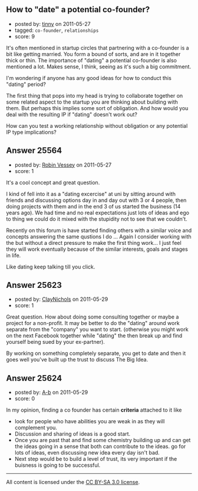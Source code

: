 ## How to "date" a potential co-founder?

- posted by: [tinny](https://stackexchange.com/users/-1/10522-tinny) on 2011-05-27
- tagged: `co-founder`, `relationships`
- score: 9

It's often mentioned in startup circles that partnering with a co-founder is a bit like getting married. You form a bound of sorts, and are in it together thick or thin. The importance of "dating" a potential co-founder is also mentioned a lot. Makes sense, I think, seeing as it's such a big commitment.

I'm wondering if anyone has any good ideas for how to conduct this "dating" period?

The first thing that pops into my head is trying to collaborate together on some related aspect to the startup you are thinking about building with them. But perhaps this implies some sort of obligation. And how would you deal with the resulting IP if "dating" doesn't work out?

How can you test a working relationship without obligation or any potential IP type implications?


## Answer 25564

- posted by: [Robin Vessey](https://stackexchange.com/users/-1/984-robin-vessey) on 2011-05-27
- score: 1

It's a cool concept and great question. 

I kind of fell into it as a "dating excercise" at uni by sitting around with friends and discussing options day in and day out with 3 or 4 people, then doing projects with them and in the end 3 of us started the business (14 years ago). We had time and no real expectations just lots of ideas and ego to thing we could do it mixed with the stupidity not to see that we couldn't.

Recently on this forum is have started finding others with a similar voice and concepts answering the same qustions I do ... Again I consider working with the
 but without a direct pressure to make the first thing work... I just feel they will work eventually because of the similar interests, goals and stages in life.

Like dating keep talking till you click.  


## Answer 25623

- posted by: [ClayNichols](https://stackexchange.com/users/-1/3534-claynichols) on 2011-05-29
- score: 1

Great question. How about doing some consulting together or maybe a project for a non-profit. It may be better to do the "dating" around work separate from the "company" you want to start. (otherwise you might work on the next Facebook together while "dating" the then break up and find yourself being sued by your ex-partner).

By working on something completely separate, you get to date and then it goes well you've built up the trust to discuss The Big Idea.


## Answer 25624

- posted by: [A-b](https://stackexchange.com/users/-1/10721-a-b) on 2011-05-29
- score: 0

In my opinion, finding a co founder has certain **criteria** attached to it like <br>

 - look for people who have abilities you are weak in as they will complement you. <br>
 - Discussion and sharing of ideas is a good start.<br>
 - Once you are past that and find some chemistry building up and can get the ideas going in a sense that both can contribute to the ideas. go for lots of ideas, even discussing new idea every day isn't bad.<br>
 - Next step would be to build a level of trust, its very important if the buisness is going to be successful.<br>



---

All content is licensed under the [CC BY-SA 3.0 license](https://creativecommons.org/licenses/by-sa/3.0/).
